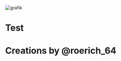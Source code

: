  ![grafik](https://github.com/walterwissmann/Main/assets/42293697/07d6cf5b-738d-403d-8226-1d7a63fcd9e1)

 # Test

# Creations by @roerich_64

